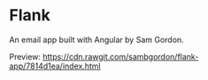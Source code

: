 # Flank

An email app built with Angular by Sam Gordon.

Preview: https://cdn.rawgit.com/sambgordon/flank-app/7814d1ea/index.html
